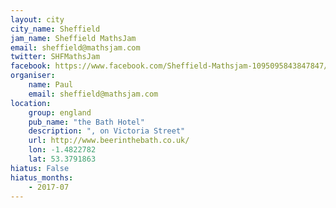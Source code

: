 ```yaml
---
layout: city                                           
city_name: Sheffield                                                               
jam_name: Sheffield MathsJam
email: sheffield@mathsjam.com
twitter: SHFMathsJam
facebook: https://www.facebook.com/Sheffield-Mathsjam-1095095843847847/
organiser:
    name: Paul
    email: sheffield@mathsjam.com
location:
    group: england
    pub_name: "the Bath Hotel"
    description: ", on Victoria Street"
    url: http://www.beerinthebath.co.uk/
    lon: -1.4822782
    lat: 53.3791863
hiatus: False
hiatus_months:
    - 2017-07
---
```

